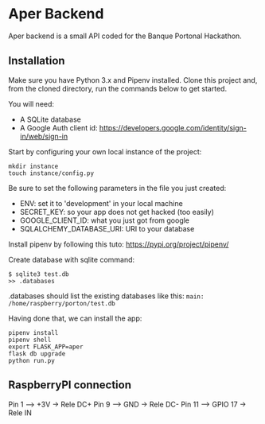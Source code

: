 # Aper Backend

Aper backend is a small API coded for the Banque Portonal Hackathon.

## Installation

Make sure you have Python 3.x and Pipenv installed. Clone this project and, from the cloned directory, run the commands below to get started.

You will need:

- A SQLite database
- A Google Auth client id: https://developers.google.com/identity/sign-in/web/sign-in

Start by configuring your own local instance of the project:

```
mkdir instance
touch instance/config.py
```

Be sure to set the following parameters in the file you just created:

- ENV: set it to 'development' in your local machine
- SECRET_KEY: so your app does not get hacked (too easily)
- GOOGLE_CLIENT_ID: what you just got from google
- SQLALCHEMY_DATABASE_URI: URI to your database

Install pipenv by following this tuto: https://pypi.org/project/pipenv/

Create database with sqlite command:
```
$ sqlite3 test.db
>> .databases
```
.databases should list the existing databases like this: 
``
main: /home/raspberry/porton/test.db
``

Having done that, we can install the app:

```
pipenv install
pipenv shell
export FLASK_APP=aper
flask db upgrade
python run.py
```

## RaspberryPI connection
Pin 1 —> +3V -> Rele DC+
Pin 9 —> GND -> Rele DC-
Pin 11 —> GPIO 17 -> Rele IN
